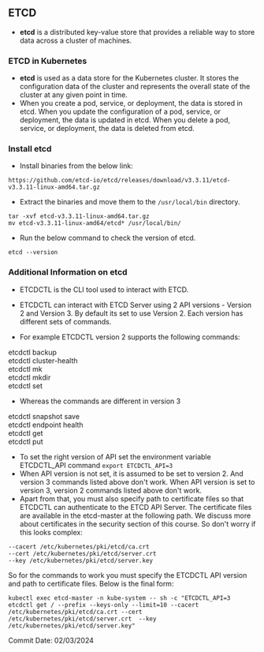 ## ETCD

- **etcd** is a distributed key-value store that provides a reliable way to store data across a cluster of machines.

### ETCD in Kubernetes

- **etcd** is used as a data store for the Kubernetes cluster. It stores the configuration data of the cluster and represents the overall state of the cluster at any given point in time.
- When you create a pod, service, or deployment, the data is stored in etcd. When you update the configuration of a pod, service, or deployment, the data is updated in etcd. When you delete a pod, service, or deployment, the data is deleted from etcd.

### Install etcd

- Install binaries from the below link:
```
https://github.com/etcd-io/etcd/releases/download/v3.3.11/etcd-v3.3.11-linux-amd64.tar.gz
```
- Extract the binaries and move them to the `/usr/local/bin` directory.
```
tar -xvf etcd-v3.3.11-linux-amd64.tar.gz
mv etcd-v3.3.11-linux-amd64/etcd* /usr/local/bin/
```
- Run the below command to check the version of etcd.
```
etcd --version
```

### Additional Information on etcd

- ETCDCTL is the CLI tool used to interact with ETCD.
- ETCDCTL can interact with ETCD Server using 2 API versions - Version 2 and Version 3.  By default its set to use Version 2. Each version has different sets of commands.

- For example ETCDCTL version 2 supports the following commands:

etcdctl backup<br>
etcdctl cluster-health<br>
etcdctl mk<br>
etcdctl mkdir<br>
etcdctl set<br>

- Whereas the commands are different in version 3

etcdctl snapshot save<br>
etcdctl endpoint health<br>
etcdctl get<br>
etcdctl put<br>

- To set the right version of API set the environment variable ETCDCTL_API command `export ETCDCTL_API=3`
- When API version is not set, it is assumed to be set to version 2. And version 3 commands listed above don't work. When API version is set to version 3, version 2 commands listed above don't work.
- Apart from that, you must also specify path to certificate files so that ETCDCTL can authenticate to the ETCD API Server. The certificate files are available in the etcd-master at the following path. We discuss more about certificates in the security section of this course. So don't worry if this looks complex:

```
--cacert /etc/kubernetes/pki/etcd/ca.crt     
--cert /etc/kubernetes/pki/etcd/server.crt     
--key /etc/kubernetes/pki/etcd/server.key

```
So for the commands to work you must specify the ETCDCTL API version and path to certificate files. Below is the final form:
```
kubectl exec etcd-master -n kube-system -- sh -c "ETCDCTL_API=3 etcdctl get / --prefix --keys-only --limit=10 --cacert /etc/kubernetes/pki/etcd/ca.crt --cert /etc/kubernetes/pki/etcd/server.crt  --key /etc/kubernetes/pki/etcd/server.key"
```

Commit Date: 02/03/2024
